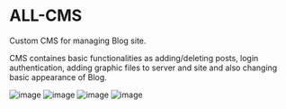 # ALL-CMS
Custom CMS for managing Blog site.

CMS containes basic functionalities as adding/deleting posts, login authentication, adding graphic files to server and site
and also changing basic appearance of Blog.

![image](https://user-images.githubusercontent.com/110245488/214071920-958b241a-6afb-4cd0-b702-856c850b0796.png)
![image](https://user-images.githubusercontent.com/110245488/214072003-44729b1f-d101-4dc9-9858-5cffa4bd6e95.png)
![image](https://user-images.githubusercontent.com/110245488/214072060-99872f48-b927-47b8-920a-80b2604fcdc0.png)
![image](https://user-images.githubusercontent.com/110245488/214072121-8befadc1-d4f5-4f0b-bb8f-7ccb5f965f69.png)


